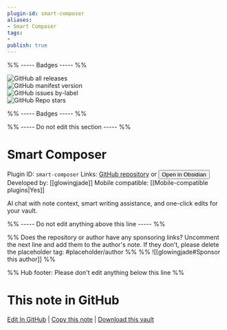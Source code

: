 ```yaml
---
plugin-id: smart-composer
aliases:
- Smart Composer
tags: 
- 
publish: true
---
```


%% ----- Badges ----- %%

![GitHub all releases](https://img.shields.io/github/downloads/glowingjade/obsidian-smart-composer/total?color=573E7A&logo=github&style=for-the-badge)   
![GitHub manifest version](https://img.shields.io/github/manifest-json/v/glowingjade/obsidian-smart-composer?color=573E7A&logo=github&style=for-the-badge)   
![GitHub issues by-label](https://img.shields.io/github/issues/glowingjade/obsidian-smart-composer/help%20wanted?color=573E7A&logo=github&style=for-the-badge)   
![GitHub Repo stars](https://img.shields.io/github/stars/glowingjade/obsidian-smart-composer?color=573E7A&logo=github&style=for-the-badge)

%% ----- Badges ----- %%

%% ----- Do not edit this section ----- %%

# Smart Composer

Plugin ID: `smart-composer`
Links: [GitHub repository](https://github.com/glowingjade/obsidian-smart-composer) or [<button id=HH>Open in Obsidian</button>](obsidian://show-plugin?id=smart-composer)
Developed by: [[glowingjade]]
Mobile compatible: [[Mobile-compatible plugins|Yes]]

AI chat with note context, smart writing assistance, and one-click edits for your vault.

%% ----- Do not edit anything above this line ----- %% 

%% Does the repository or author have any sponsoring links? Uncomment the next line and add them to the author's note. If they don't, please delete the placeholder tag: #placeholder/author %%
%% ![[glowingjade#Sponsor this author]] %%

%% Hub footer: Please don't edit anything below this line %%

# This note in GitHub

<span class="git-footer">[Edit In GitHub](https://github.dev/obsidian-community/obsidian-hub/blob/main/02%20-%20Community%20Expansions/02.05%20All%20Community%20Expansions/Plugins/smart-composer.md "git-hub-edit-note") | [Copy this note](https://raw.githubusercontent.com/obsidian-community/obsidian-hub/main/02%20-%20Community%20Expansions/02.05%20All%20Community%20Expansions/Plugins/smart-composer.md "git-hub-copy-note") | [Download this vault](https://github.com/obsidian-community/obsidian-hub/archive/refs/heads/main.zip "git-hub-download-vault") </span>
